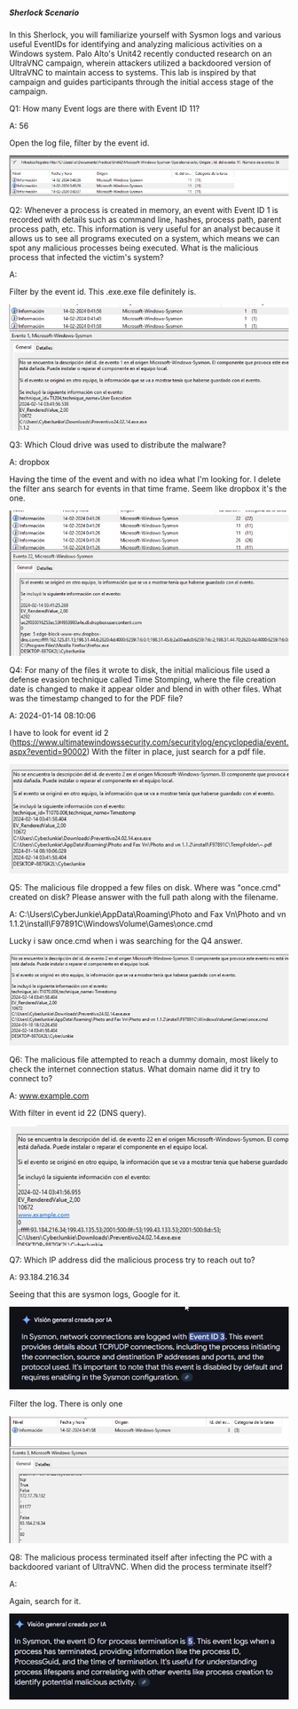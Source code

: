 
##### Sherlock Scenario

In this Sherlock, you will familiarize yourself with Sysmon logs and various useful EventIDs for identifying and analyzing malicious activities on a Windows system. Palo Alto's Unit42 recently conducted research on an UltraVNC campaign, wherein attackers utilized a backdoored version of UltraVNC to maintain access to systems. This lab is inspired by that campaign and guides participants through the initial access stage of the campaign.


Q1: How many Event logs are there with Event ID 11?

A: 56

Open the log file, filter by the event id.

![](../../Img/Pasted%20image%2020250428194032.png)

Q2: Whenever a process is created in memory, an event with Event ID 1 is recorded with details such as command line, hashes, process path, parent process path, etc. This information is very useful for an analyst because it allows us to see all programs executed on a system, which means we can spot any malicious processes being executed. What is the malicious process that infected the victim's system?

A: 

Filter by the event id.
This .exe.exe file definitely is.

![](../../Img/Pasted%20image%2020250428194337.png)

Q3: Which Cloud drive was used to distribute the malware?

A: dropbox

Having the time of the event and with no idea what I'm looking for. I delete the filter ans search for events in that time frame.
Seem like dropbox it's the one.

![](../../Img/Pasted%20image%2020250428194930.png)

Q4: For many of the files it wrote to disk, the initial malicious file used a defense evasion technique called Time Stomping, where the file creation date is changed to make it appear older and blend in with other files. What was the timestamp changed to for the PDF file?

A: 2024-01-14 08:10:06

I have to look for event id 2 (https://www.ultimatewindowssecurity.com/securitylog/encyclopedia/event.aspx?eventid=90002)
With the filter in place, just search for a pdf file.

![](../../Img/Pasted%20image%2020250428195250.png)


Q5: The malicious file dropped a few files on disk. Where was "once.cmd" created on disk? Please answer with the full path along with the filename.

A: C:\Users\CyberJunkie\AppData\Roaming\Photo and Fax Vn\Photo and vn 1.1.2\install\F97891C\WindowsVolume\Games\once.cmd

Lucky i saw once.cmd when i was searching for the Q4 answer.

![](../../Img/Pasted%20image%2020250428195352.png)

Q6: The malicious file attempted to reach a dummy domain, most likely to check the internet connection status. What domain name did it try to connect to?

A: www.example.com

With filter in event id 22 (DNS query).

![](../../Img/Pasted%20image%2020250428195635.png)

Q7: Which IP address did the malicious process try to reach out to?

A: 93.184.216.34

Seeing that this are sysmon logs, Google for it.

![](../../Img/Pasted%20image%2020250428195754.png)

Filter the log. There is only one

![](../../Img/Pasted%20image%2020250428195835.png)

Q8: The malicious process terminated itself after infecting the PC with a backdoored variant of UltraVNC. When did the process terminate itself?

A: 

Again, search for it.

![](../../Img/Pasted%20image%2020250428195913.png)



